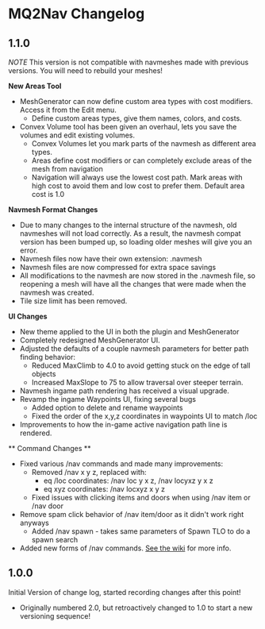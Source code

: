 MQ2Nav Changelog
================


1.1.0
-----
*NOTE* This version is not compatible with navmeshes made with previous versions. You will need to rebuild your meshes!

**New Areas Tool**
* MeshGenerator can now define custom area types with cost modifiers. Access it from the Edit menu.
  * Define custom areas types, give them names, colors, and costs.
* Convex Volume tool has been given an overhaul, lets you save the volumes and edit existing volumes.
  * Convex Volumes let you mark parts of the navmesh as different area types.
  * Areas define cost modifiers or can completely exclude areas of the mesh from navigation
  * Navigation will always use the lowest cost path. Mark areas with high cost to avoid them and low cost to prefer them. Default area cost is 1.0

**Navmesh Format Changes**
* Due to many changes to the internal structure of the navmesh, old navmeshes will not load correctly. As a result, the navmesh compat version has been bumped up, so loading older meshes will give you an error.
* Navmesh files now have their own extension: .navmesh
* Navmesh files are now compressed for extra space savings
* All modifications to the navmesh are now stored in the .navmesh file, so reopening a mesh will have all the changes that were made when the navmesh was created.
* Tile size limit has been removed.

**UI Changes**
* New theme applied to the UI in both the plugin and MeshGenerator
* Completely redesigned MeshGenerator UI.
* Adjusted the defaults of a couple navmesh parameters for better path finding behavior:
  * Reduced MaxClimb to 4.0 to avoid getting stuck on the edge of tall objects
  * Increased MaxSlope to 75 to allow traversal over steeper terrain.
* Navmesh ingame path rendering has received a visual upgrade.
* Revamp the ingame Waypoints UI, fixing several bugs
  * Added option to delete and rename waypoints
  * Fixed the order of the x,y,z coordinates in waypoints UI to match /loc
* Improvements to how the in-game active navigation path line is rendered.

** Command Changes **
* Fixed various /nav commands and made many improvements:
  * Removed /nav x y z, replaced with:
    * eq /loc coordinates: /nav loc y x z, /nav locyxz y x z
    * eq xyz coordinates: /nav locxyz x y z
  * Fixed issues with clicking items and doors when using /nav item or /nav door
* Remove spam click behavior of /nav item/door as it didn't work right anyways
  * Added /nav spawn <text> - takes same parameters of Spawn TLO to do a spawn search
* Added new forms of /nav commands. [See the wiki](https://github.com/brainiac/MQ2Nav/wiki/Command-Reference) for more info.


1.0.0
-----

Initial Version of change log, started recording changes after this point!
* Originally numbered 2.0, but retroactively changed to 1.0 to start a new versioning sequence!
